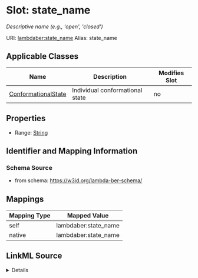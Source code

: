

# Slot: state_name 


_Descriptive name (e.g., 'open', 'closed')_





URI: [lambdaber:state_name](https://w3id.org/lambda-ber-schema/state_name)
Alias: state_name

<!-- no inheritance hierarchy -->





## Applicable Classes

| Name | Description | Modifies Slot |
| --- | --- | --- |
| [ConformationalState](ConformationalState.md) | Individual conformational state |  no  |






## Properties

* Range: [String](String.md)




## Identifier and Mapping Information






### Schema Source


* from schema: https://w3id.org/lambda-ber-schema/




## Mappings

| Mapping Type | Mapped Value |
| ---  | ---  |
| self | lambdaber:state_name |
| native | lambdaber:state_name |




## LinkML Source

<details>
```yaml
name: state_name
description: Descriptive name (e.g., 'open', 'closed')
from_schema: https://w3id.org/lambda-ber-schema/
rank: 1000
alias: state_name
owner: ConformationalState
domain_of:
- ConformationalState
range: string

```
</details>